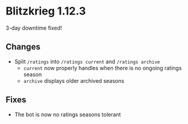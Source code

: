 # Blitzkrieg 1.12.3

3-day downtime fixed!

## Changes

- Split `/ratings` into `/ratings current` and `/ratings archive`
  - `current` now properly handles when there is no ongoing ratings season
  - `archive` displays older archived seasons

## Fixes

- The bot is now no ratings seasons tolerant
